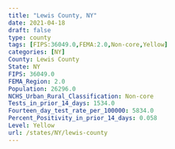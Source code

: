 ```yaml
---
title: "Lewis County, NY"
date: 2021-04-18
draft: false
type: county
tags: [FIPS:36049.0,FEMA:2.0,Non-core,Yellow]
categories: [NY]
County: Lewis County
State: NY
FIPS: 36049.0
FEMA_Region: 2.0
Population: 26296.0
NCHS_Urban_Rural_Classification: Non-core
Tests_in_prior_14_days: 1534.0
Fourteen_day_test_rate_per_100000: 5834.0
Percent_Positivity_in_prior_14_days: 0.058
Level: Yellow
url: /states/NY/lewis-county
---
```



